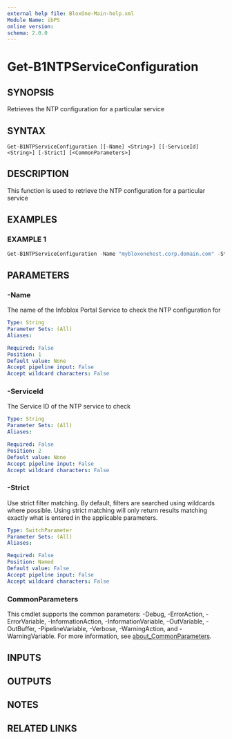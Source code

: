 ```yaml
---
external help file: BloxOne-Main-help.xml
Module Name: ibPS
online version:
schema: 2.0.0
---
```


# Get-B1NTPServiceConfiguration

## SYNOPSIS
Retrieves the NTP configuration for a particular service

## SYNTAX

```
Get-B1NTPServiceConfiguration [[-Name] <String>] [[-ServiceId] <String>] [-Strict] [<CommonParameters>]
```

## DESCRIPTION
This function is used to retrieve the NTP configuration for a particular service

## EXAMPLES

### EXAMPLE 1
```powershell
Get-B1NTPServiceConfiguration -Name "mybloxonehost.corp.domain.com" -Strict
```

## PARAMETERS

### -Name
The name of the Infoblox Portal Service to check the NTP configuration for

```yaml
Type: String
Parameter Sets: (All)
Aliases:

Required: False
Position: 1
Default value: None
Accept pipeline input: False
Accept wildcard characters: False
```

### -ServiceId
The Service ID of the NTP service to check

```yaml
Type: String
Parameter Sets: (All)
Aliases:

Required: False
Position: 2
Default value: None
Accept pipeline input: False
Accept wildcard characters: False
```

### -Strict
Use strict filter matching.
By default, filters are searched using wildcards where possible.
Using strict matching will only return results matching exactly what is entered in the applicable parameters.

```yaml
Type: SwitchParameter
Parameter Sets: (All)
Aliases:

Required: False
Position: Named
Default value: False
Accept pipeline input: False
Accept wildcard characters: False
```

### CommonParameters
This cmdlet supports the common parameters: -Debug, -ErrorAction, -ErrorVariable, -InformationAction, -InformationVariable, -OutVariable, -OutBuffer, -PipelineVariable, -Verbose, -WarningAction, and -WarningVariable. For more information, see [about_CommonParameters](http://go.microsoft.com/fwlink/?LinkID=113216).

## INPUTS

## OUTPUTS

## NOTES

## RELATED LINKS
